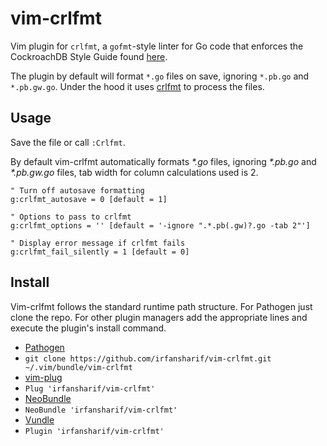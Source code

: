 # vim-crlfmt

Vim plugin for `crlfmt`, a `gofmt`-style linter for Go code that enforces the
CockroachDB Style Guide found
[here](https://github.com/cockroachdb/cockroach/blob/master/STYLE.md).

The plugin by default will format `*.go` files on save, ignoring `*.pb.go` and
`*.pb.gw.go`. Under the hood it uses
[crlfmt](https://github.com/cockroachdb/crlfmt) to process the files.

## Usage

Save the file or call `:Crlfmt`. 

By default vim-crlfmt automatically formats _*.go_ files, ignoring _*.pb.go_ and
_*.pb.gw.go_ files, tab width for column calculations used is 2.

```vim
" Turn off autosave formatting
g:crlfmt_autosave = 0 [default = 1]

" Options to pass to crlfmt
g:crlfmt_options = '' [default = '-ignore ".*.pb(.gw)?.go -tab 2"']

" Display error message if crlfmt fails
g:crlfmt_fail_silently = 1 [default = 0]
```

## Install

Vim-crlfmt follows the standard runtime path structure. For Pathogen just clone
the repo. For other plugin managers add the appropriate lines and execute the
plugin's install command.

*  [Pathogen](https://github.com/tpope/vim-pathogen)
  * `git clone https://github.com/irfansharif/vim-crlfmt.git ~/.vim/bundle/vim-crlfmt`
*  [vim-plug](https://github.com/junegunn/vim-plug)
  * `Plug 'irfansharif/vim-crlfmt'`
*  [NeoBundle](https://github.com/Shougo/neobundle.vim)
  * `NeoBundle 'irfansharif/vim-crlfmt'`
*  [Vundle](https://github.com/gmarik/vundle)
  * `Plugin 'irfansharif/vim-crlfmt'`
